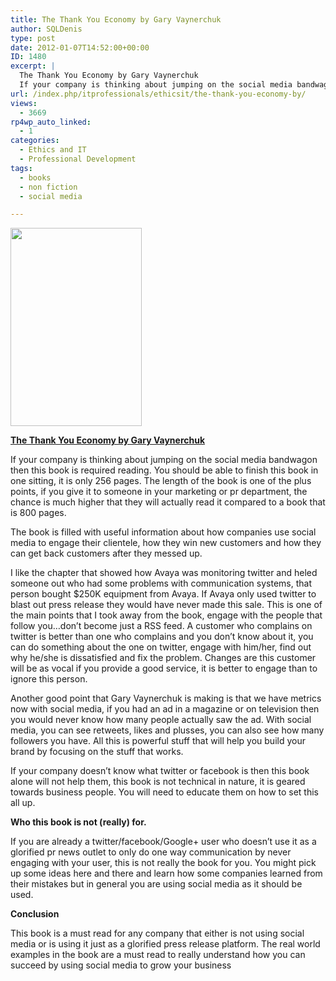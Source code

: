 ```yaml
---
title: The Thank You Economy by Gary Vaynerchuk
author: SQLDenis
type: post
date: 2012-01-07T14:52:00+00:00
ID: 1480
excerpt: |
  The Thank You Economy by Gary Vaynerchuk
  If your company is thinking about jumping on the social media bandwagon then this book is required reading. You should be able to finish this book in one sitting, it is only 256 pages. The length of the book is&hellip;
url: /index.php/itprofessionals/ethicsit/the-thank-you-economy-by/
views:
  - 3669
rp4wp_auto_linked:
  - 1
categories:
  - Ethics and IT
  - Professional Development
tags:
  - books
  - non fiction
  - social media

---
```

<div class="image_block">
  <a href="/wp-content/uploads/blogs/ITProfessionals/Books/TheThankYouEconomy.jpg?mtime=1325953427"><img alt="" src="/wp-content/uploads/blogs/ITProfessionals/Books/TheThankYouEconomy.jpg?mtime=1325953427" width="210" height="317" /></a>
</div>

**[The Thank You Economy by Gary Vaynerchuk][1]**
  
If your company is thinking about jumping on the social media bandwagon then this book is required reading. You should be able to finish this book in one sitting, it is only 256 pages. The length of the book is one of the plus points, if you give it to someone in your marketing or pr department, the chance is much higher that they will actually read it compared to a book that is 800 pages.

The book is filled with useful information about how companies use social media to engage their clientele, how they win new customers and how they can get back customers after they messed up.

I like the chapter that showed how Avaya was monitoring twitter and heled someone out who had some problems with communication systems, that person bought $250K equipment from Avaya. If Avaya only used twitter to blast out press release they would have never made this sale. This is one of the main points that I took away from the book, engage with the people that follow you&#8230;don&#8217;t become just a RSS feed. A customer who complains on twitter is better than one who complains and you don&#8217;t know about it, you can do something about the one on twitter, engage with him/her, find out why he/she is dissatisfied and fix the problem. Changes are this customer will be as vocal if you provide a good service, it is better to engage than to ignore this person.

Another good point that Gary Vaynerchuk is making is that we have metrics now with social media, if you had an ad in a magazine or on television then you would never know how many people actually saw the ad. With social media, you can see retweets, likes and plusses, you can also see how many followers you have. All this is powerful stuff that will help you build your brand by focusing on the stuff that works.

If your company doesn&#8217;t know what twitter or facebook is then this book alone will not help them, this book is not technical in nature, it is geared towards business people. You will need to educate them on how to set this all up.

**Who this book is not (really) for.**
  
If you are already a twitter/facebook/Google+ user who doesn&#8217;t use it as a glorified pr news outlet to only do one way communication by never engaging with your user, this is not really the book for you. You might pick up some ideas here and there and learn how some companies learned from their mistakes but in general you are using social media as it should be used.

**Conclusion**
  
This book is a must read for any company that either is not using social media or is using it just as a glorified press release platform. The real world examples in the book are a must read to really understand how you can succeed by using social media to grow your business

 [1]: http://www.amazon.com/gp/product/0061914185/ref=as_li_ss_tl?ie=UTF8&tag=sql08-20&linkCode=as2&camp=1789&creative=390957&creativeASIN=0061914185